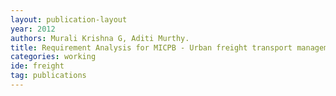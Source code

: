 ```yaml
---
layout: publication-layout
year: 2012
authors: Murali Krishna G, Aditi Murthy.
title: Requirement Analysis for MICPB - Urban freight transport management (Technical Report FoV-TR-2012-GEN01)
categories: working
ide: freight
tag: publications
---
```

